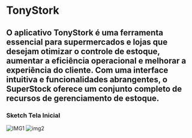 # TonyStork
## O aplicativo TonyStork é uma ferramenta essencial para supermercados e lojas que desejam otimizar o controle de estoque, aumentar a eficiência operacional e melhorar a experiência do cliente. Com uma interface intuitiva e funcionalidades abrangentes, o SuperStock oferece um conjunto completo de recursos de gerenciamento de estoque.
### Sketch Tela Inicial
![IMG1](https://github.com/CBGMDias/TonyStork/assets/140767577/ebc5aefc-f6b5-403a-a587-7a091f7dd476)
![img2](https://github.com/CBGMDias/TonyStork/assets/140767577/a877935e-4b8b-4019-bf7c-9c27a67ae99b)
